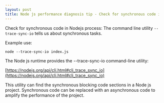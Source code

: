 ```yaml
---
layout: post
title: Node js performance diagnosis tip - Check for synchronous code in Nodejs process
---
```


Check for synchronous code in Nodejs process:
The command line utility `--trace-sync-io` tells us about synchronous tasks.

Example use:

`node --trace-sync-io index.js`

The Node js runtime provides the --trace-sync-io command-line utility:

[https://nodejs.org/api/cli.html#cli_trace_sync_io](https://nodejs.org/api/cli.html#cli_trace_sync_io)

This utility can find the synchronous blocking code sections in a Node js project. Synchronous code can be replaced with an asynchronous code to amplify the performance of the project. 